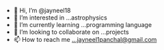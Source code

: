 - 👋 Hi, I’m @jayneel18
- 👀 I’m interested in ...astrophysics
- 🌱 I’m currently learning ...programming language
- 💞️ I’m looking to collaborate on ...projects
- 📫 How to reach me ...jayneel1panchal@gmail.com

<!---
jayneel18/jayneel18 is a ✨ special ✨ repository because its `README.md` (this file) appears on your GitHub profile.
You can click the Preview link to take a look at your changes.
--->
